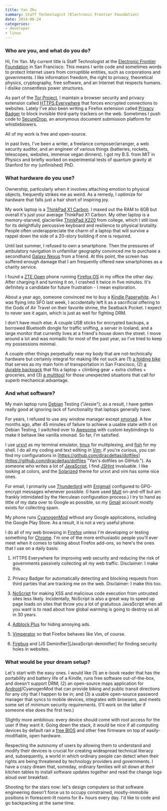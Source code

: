 ```yaml
---
title: Yan Zhu
summary: Staff Technologist (Electronic Frontier Foundation)
date: 2014-06-24
categories:
- developer
- linux
---
```


### Who are you, and what do you do?

Hi, I'm Yan. My current title is Staff Technologist at the [Electronic Frontier Foundation](https://www.eff.org/ "The EFF's website.") in San Francisco. This means I write code and sometimes words to protect Internet users from corruptible entities, such as corporations and governments. I like information freedom, the right to privacy, theoretical physics, cryptography, free software, and an Internet that respects humans. I dislike consentless power structures.

As part of the [Tor Project][tor], I maintain a browser security and privacy extension called [HTTPS Everywhere][https-everywhere] that forces encrypted connections to websites. Lately I've also been writing a Firefox extension called [Privacy Badger][privacy-badger] to block invisible third-party trackers on the web. Sometimes I push code to [SecureDrop][], an anonymous document submission platform for whistleblowers.

All of my work is free and open-source.

In past lives, I've been a writer, a freelance composer/arranger, a web security auditor, and an engineer of various things (batteries, rockets, telescopes, websites, immense vegan dinners). I got my B.S. from MIT in Physics and briefly worked on experimental tests of quantum gravity at Stanford for my (unfinished) PhD.

### What hardware do you use?

Ownership, particularly when it involves attaching emotion to physical objects, frequently strikes me as weird. As a remedy, I optimize for hardware that falls just a hair short of inspiring joy.

My work laptop is a [ThinkPad X1 Carbon][thinkpad-x1-carbon]. I maxed out the RAM to 8GB but overall it's just your average ThinkPad X1 Carbon. My other laptop is a memory-starved, glacierlike [ThinkPad X220][thinkpad-x220] from college, which I still love for its delightfully percussive keyboard and resilience to physical brutality. People often underappreciate the charm of a laptop that will survive a rappel down the side of a 20-story building if one is required.

Until last summer, I refused to own a smartphone. Then the pressures of ambulatory navigation in unfamiliar geography convinced me to purchase a secondhand [Galaxy Nexus][galaxy-nexus] from a friend. At this point, the screen has suffered enough damage that I am frequently offered new smartphones as a charity service.

I found a [ZTE Open][open.2] phone running [Firefox OS][firefox-os] in my office the other day. After charging it and turning it on, I crashed it twice in five minutes. It's definitely a candidate for future frustration - I mean exploration.

About a year ago, someone convinced me to buy a [Kindle Paperwhite][kindle-paperwhite]. As I was flying into SFO last week, I accidentally left it as a sacrificial offering to the Gods of Air Travel on their favorite shrine, the Seatback Pocket. I expect to never see it again, which is just as well for fighting DRM.

I don't have much else. A couple USB sticks for encrypted backups, a borrowed Bluetooth dongle for traffic sniffing, a server in Iceland, and a large monitor that currently lives at a friend's house down the street. I move around a lot and was nomadic for most of the past year, so I've tried to keep my possessions minimal.

A couple other things perpetually near my body that are not-technically hardware but certainly integral for making life not suck are (1) [a folding bike][mu-p8] that serves as my main form of transportation in San Francisco, (2) [a durable backpack][the-rambler] that fits a laptop + climbing gear + extra clothes + groceries, and (3) [a multitool][skeletool] for those unexpected situations that call for superb mechanical advantage.

### And what software?

My main laptop runs [Debian][] Testing ("Jessie"); as a result, I have gotten really good at ignoring lack of functionality that laptops generally have.

For years, I refused to use any window manager except [xmonad][]. A few months ago, after 45 minutes of failure to achieve a usable state with it on Debian Testing, I switched over to [Awesome][] with custom keybindings to make it behave like vanilla xmonad. So far, I'm satisfied.

I use [urxvt][rxvt-unicode] as my terminal emulator, [tmux][] for multiplexing, and [fish][] for my shell. I do all my coding and text editing in [Vim][]; if you're curious, you can find my configurations in [https://github.com/diracdeltas/dotfiles](https://github.com/diracdeltas/dotfiles "Yan's dotfiles on GitHub."). As someone who writes a lot of [JavaScript][], I find [JSHint][] invaluable. I like looking at colors, and the [Solarized][] theme for urxvt and vim has some nice ones.

For email, I primarily use [Thunderbird][] with [Enigmail][] configured to GPG-encrypt messages whenever possible. (I have used [Mutt][] on-and-off but am frankly intimidated by the Herculean configuration process.) I try to hand as little of my data over to Google as possible, so my [Gmail][] account mostly exists for collecting spam.

My phone runs [CyanogenMod][] without any Google applications, including the Google Play Store. As a result, it is not a very useful phone.

I do all of my web browsing in [Firefox][] unless I'm developing or testing something for [Chrome][]. I'm one of the more enthusiastic people you'll ever meet when it comes to talking about Firefox add-ons, so here's the ones that I use on a daily basis:

1. HTTPS Everywhere for improving web security and reducing the risk of governments passively collecting all my web traffic. Disclaimer: I make this.

2. Privacy Badger for automatically detecting and blocking requests from third parties that are tracking me on the web. Disclaimer: I make this too.

3. [NoScript][] for making XSS and malicious code execution from untrusted sites less likely. Incidentally, NoScript is also a great way to speed up page loads on sites that throw you a lot of gratuitous JavaScript when all you want is to read about how global warming is going to destroy us all in 30 years.

4. [Adblock Plus][adblock-plus] for hiding annoying ads.

5. [Vimperator][] so that Firefox behaves like Vim, of course.

6. [Firebug][] and [JS Deminifier][JavaScript-deminifier] for finding security holes in websites.

### What would be your dream setup?

Let's start with the easy ones. I would like (1) an e-book reader that has the portability and battery life of a Kindle, runs free software out-of-the-box, and doesn't support DRM; (2) an open-source maps application for [Android][]/CyanogenMod that can provide biking and public transit directions for any city that I happen to be in; and (3) a usable open-source password manager that syncs to mobile devices, integrates with browsers, and meets some set of minimum security requirements. (I'll work on the latter if someone else does the first two.)

Slightly more ambitious: every device should come with root access for the user if they want it. Going down the stack, it would be nice if all computing devices by default ran a [free BIOS](https://www.fsf.org/campaigns/free-bios.html "An article about the benefits of a free BIOS.") and other free firmware on top of easily-modifiable, open hardware.

Respecting the autonomy of users by allowing them to understand and modify their devices is crucial for creating widespread technical literacy and, subsequently, a world in which ordinary people can detect when their rights are being threatened by technology providers and governments. I have a crazy dream that, someday, ordinary families will sit down at their kitchen tables to install software updates together and read the change logs aloud over breakfast.

Shooting for the stars now: let's design computers so that software engineering doesn't force us to occupy constrained, mostly-immobile positions in florescent-lit rooms for 8+ hours every day. I'd like to code and go backpacking at the same time.

[adblock-plus]: https://adblockplus.org/ "Browser extensions for blocking ad content."
[android]: https://developers.google.com/android/?csw=1 "A mobile phone platform."
[awesome]: https://awesomewm.org/ "A window manager for X."
[chrome]: https://www.google.com/intl/en/chrome/ "A WebKit-based browser, where each tab runs in its own thread."
[cyanogenmod]: http://web.archive.org/web/20161225043707/https://www.cyanogenmod.org/ "A custom ROM for Android phones."
[debian]: https://www.debian.org/ "A Linux distribution."
[enigmail]: https://enigmail.net/index.php/en/ "An extension for Thunderbird that enables GPG-encrypted emailing."
[firebug]: https://getfirebug.com/ "A Firefox addon for web development."
[firefox-os]: https://support.mozilla.org/products/firefox-os "An OS for smartphones."
[firefox]: https://www.mozilla.org/en-US/firefox/new/ "A cross-platform open-source web browser."
[fish]: https://fishshell.com/ "A command-line shell."
[galaxy-nexus]: http://web.archive.org/web/20210205175044/http://www.google.com/nexus/ "An Android-based smartphone."
[gmail]: https://mail.google.com/mail/u/0/ "Web-based email."
[https-everywhere]: https://www.eff.org/https-everywhere/ "A browser extension for ensuring secure web browsing."
[javascript]: https://en.wikipedia.org/wiki/JavaScript "An interpreted scripting language."
[jshint]: https://jshint.com/ "A service for finding issues with your Javascript."
[kindle-paperwhite]: http://web.archive.org/web/20230502144520/https://www.amazon.com/Kindle-Paperwhite-Touch-light/dp/B007OZNZG0 "An e-book reader with a book-like screen."
[mu-p8]: https://dahon.com/?p=3111 "A foldable bicycle."
[mutt]: http://www.mutt.org/ "A command-line email client."
[noscript]: https://noscript.net/ "A Firefox extension for whitelisting scripting content."
[open.2]: https://en.wikipedia.org/wiki/ZTE_Open "A Firefox OS smartphone."
[privacy-badger]: https://privacybadger.org "A browser extension for blocking trackers and ads."
[rxvt-unicode]: http://web.archive.org/web/20170301142616/https://en.wikipedia.org/wiki/Rxvt-unicode "A colour terminal emulator for X Windows."
[securedrop]: https://securedrop.org "A submission system for whistleblowers."
[skeletool]: https://www.leatherman.com/skeletool-18.html "A stainless steel multi-tool."
[solarized]: https://ethanschoonover.com/solarized/ "A colour theme for text editors."
[the-rambler]: http://transportr.io/redirect/bd0c202b-d59c-45f4-b5ba-eb35e4f5f0e5 "A water-resistant backpack."
[thinkpad-x1-carbon]: http://web.archive.org/web/20201225130617/https://www.lenovo.com/us/en/laptops/thinkpad/thinkpad-x/ThinkPad-X1-Carbon-5th-Generation/p/22TP2TXX15G "A lightweight PC laptop with a 14 inch screen."
[thinkpad-x220]: http://web.archive.org/web/20170206231919/http://shop.lenovo.com/us/laptops/thinkpad/x-series/x220 "A 12.5 inch PC laptop."
[thunderbird]: http://web.archive.org/web/20070322094547/http://www.thunderbird.net:80/ "An open-source cross-platform mail client."
[tmux]: https://sourceforge.net/projects/tmux.mirror/ "A terminal multiplexer, similar to screen."
[tor]: https://www.torproject.org/ "A software and network package for protecting your anonymity."
[vim]: https://www.vim.org/ "A command-line text editor."
[vimperator]: http://web.archive.org/web/20230810154721/http://vimperator.org/vimperator "A Firefox extension for adding vim-like keyboard shortcuts."
[xmonad]: https://xmonad.org/ "A tiling window manager for X11."
